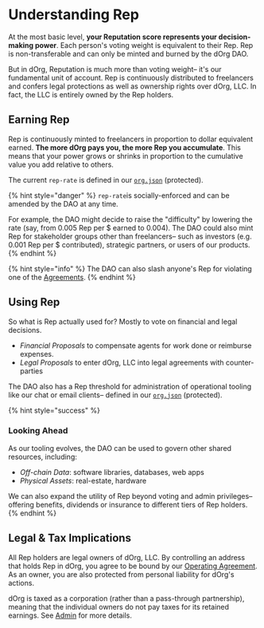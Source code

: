# Understanding Rep

At the most basic level, **your Reputation score represents your decision-making power**. Each person's voting weight is equivalent to their Rep. Rep is non-transferable and can only be minted and burned by the dOrg DAO.

But in dOrg, Reputation is much more than voting weight– it's our fundamental unit of account. Rep is continuously distributed to freelancers and confers legal protections as well as ownership rights over dOrg, LLC. In fact, the LLC is entirely owned by the Rep holders.

## Earning Rep

Rep is continuously minted to freelancers in proportion to dollar equivalent earned. **The more dOrg pays you, the more Rep you accumulate**. This means that your power grows or shrinks in proportion to the cumulative value you add relative to others.

The current `rep-rate` is defined in our [`org.json`](https://github.com/dOrgTech/operations/blob/master/org.json) \(protected\).

{% hint style="danger" %}
`rep-rate`is socially-enforced and can be amended by the DAO at any time. 

For example, the DAO might decide to raise the "difficulty" by lowering the rate \(say, from 0.005 Rep per $ earned to 0.004\). The DAO could also mint Rep for stakeholder groups other than freelancers– such as investors \(e.g. 0.001 Rep per $ contributed\), strategic partners, or users of our products.
{% endhint %}

{% hint style="info" %}
The DAO can also slash anyone's Rep for violating one of the [Agreements](../working-together/agreements.md).
{% endhint %}

## Using Rep

So what is Rep actually used for? Mostly to vote on financial and legal decisions.

* _Financial Proposals_ to compensate agents for work done or reimburse expenses.
* _Legal Proposals_ to enter dOrg, LLC into legal agreements with counter-parties

The DAO also has a Rep threshold for administration of operational tooling like our chat or email clients– defined in our [`org.json`](https://github.com/dOrgTech/operations/blob/master/org.json) \(protected\).

{% hint style="success" %}
### Looking Ahead

As our tooling evolves, the DAO can be used to govern other shared resources, including:

* _Off-chain Data_: software libraries, databases, web apps
* _Physical Assets_: real-estate, hardware

We can also expand the utility of Rep beyond voting and admin privileges– offering benefits, dividends or insurance to different tiers of Rep holders.
{% endhint %}

## Legal & Tax Implications

All Rep holders are legal owners of dOrg, LLC. By controlling an address that holds Rep in dOrg, you agree to be bound by our [Operating Agreement](../working-together/agreements.md). As an owner, you are also protected from personal liability for dOrg's actions.

dOrg is taxed as a corporation \(rather than a pass-through partnership\), meaning that the individual owners do not pay taxes for its retained earnings. See [Admin](../working-together/admin.md) for more details.

